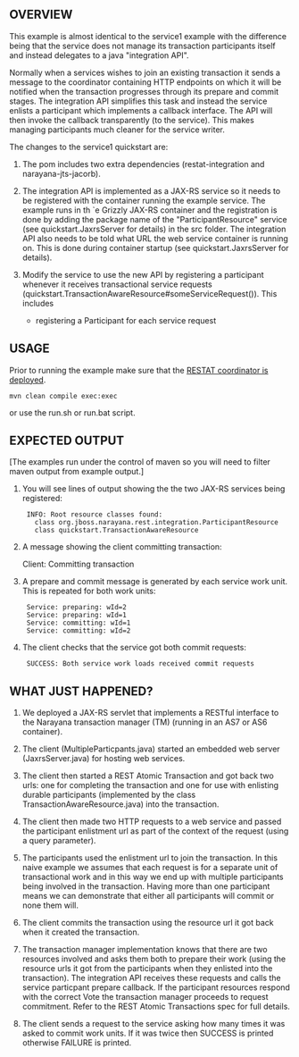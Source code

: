 OVERVIEW
--------

This example is almost identical to the service1 example with the difference being that the service does
not manage its transaction participants itself and instead delegates to a java "integration API".

Normally when a services wishes to join an existing transaction it sends a message to the coordinator
containing HTTP endpoints on which it will be notified when the transaction progresses through its
prepare and commit stages. The integration API simplifies this task and instead the service enlists a
participant which implements a callback interface. The API will then invoke the callback transparently
(to the service). This makes managing participants much cleaner for the service writer.

The changes to the service1 quickstart are:

1. The pom includes two extra dependencies (restat-integration and narayana-jts-jacorb).

2. The integration API is implemented as a JAX-RS service so it needs to be
   registered with the container running the example service. The example runs in th
   `e Grizzly JAX-RS
   container and the registration is done by adding the package name of the "ParticipantResource"
   service (see quickstart.JaxrsServer for details) in the src folder.
   The integration API also needs to be told what URL the web service container is running on. This is done
   during container startup (see quickstart.JaxrsServer for details).

3. Modify the service to use the new API by registering a participant whenever it receives transactional
   service requests (quickstart.TransactionAwareResource#someServiceRequest()). This includes
   - registering a Participant for each service request


USAGE
-----

Prior to running the example make sure that the [RESTAT coordinator is deployed](../../README.md#usage).

    mvn clean compile exec:exec

or use the run.sh or run.bat script.


EXPECTED OUTPUT
---------------

[The examples run under the control of maven so you will need to filter maven output from example output.]

1. You will see lines of output showing the the two JAX-RS services being registered:

        INFO: Root resource classes found:
          class org.jboss.narayana.rest.integration.ParticipantResource
          class quickstart.TransactionAwareResource

2. A message showing the client committing transaction:

    Client: Committing transaction

3. A prepare and commit message is generated by each service work unit. This is repeated for both
work units:

        Service: preparing: wId=2
        Service: preparing: wId=1
        Service: committing: wId=1
        Service: committing: wId=2

4. The client checks that the service got both commit requests:

        SUCCESS: Both service work loads received commit requests


WHAT JUST HAPPENED?
-------------------
1. We deployed a JAX-RS servlet that implements a RESTful interface to the Narayana transaction manager (TM)
(running in an AS7 or AS6 container).

2. The client (MultipleParticpants.java) started an embedded web server (JaxrsServer.java) for hosting web services.

3. The client then started a REST Atomic Transaction and got back two urls: one for completing the transaction
and one for use with enlisting durable participants (implemented by the class TransactionAwareResource.java)
into the transaction.

4. The client then made two HTTP requests to a web service and passed the participant enlistment url as part
of the context of the request (using a query parameter).

5. The participants used the enlistment url to join the transaction. In this naive example we assumes that
each request is for a separate unit of transactional work and in this way we end up with multiple participants
being involved in the transaction. Having more than one participant means we can demonstrate that either all
participants will commit or none them will.

6. The client commits the transaction using the resource url it got back when it created the transaction.

7. The transaction manager implementation knows that there are two resources involved and asks them both to
prepare their work (using the resource urls it got from the participants when they enlisted into the transaction). The integration API receives these requests and calls the service particpant prepare callback.
If the participant resources respond with the correct Vote the transaction manager
proceeds to request commitment. Refer to the REST Atomic Transactions spec for full details.

8. The client sends a request to the service asking how many times it was asked to commit work units.
If it was twice then SUCCESS is printed otherwise FAILURE is printed.

